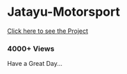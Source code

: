 # Jatayu-Motorsport
[Click here to see the Project](https://www.hackster.io/team-jatayu/race-car-dashboard-online-connectivity-cf5dd3)
### 4000+ Views 
Have a Great Day...
